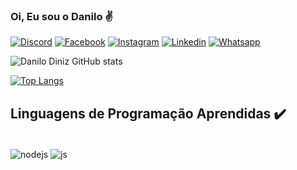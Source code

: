 ### Oi, Eu sou o Danilo ✌️

[![Discord](https://img.shields.io/badge/Discord-7289DA?style=for-the-badge&logo=discord&logoColor=white)](https://discord.gg/ghaa7sEu)
[![Facebook](https://img.shields.io/badge/Facebook-1877F2?style=for-the-badge&logo=facebook&logoColor=white)](https://www.facebook.com/danilo.diniz.319452)
[![Instagram](https://img.shields.io/badge/Instagram-E4405F?style=for-the-badge&logo=instagram&logoColor=white)](https://www.instagram.com/dan_dinizs/)
[![Linkedin](https://img.shields.io/badge/LinkedIn-0077B5?style=for-the-badge&logo=linkedin&logoColor=white)](https://www.linkedin.com/in/danilo-diniz-dos-santos-7034b8136/)
[![Whatsapp](https://img.shields.io/badge/WhatsApp-25D366?style=for-the-badge&logo=whatsapp&logoColor=white)](https://api.whatsapp.com/send?phone=5521979157512)

![Danilo Diniz GitHub stats](https://github-readme-stats.vercel.app/api?username=Niloxp753&show_icons=true&theme=gotham)

[![Top Langs](https://github-readme-stats.vercel.app/api/top-langs/?username=Niloxp753&layout=compact)](https://github.com/anuraghazra/github-readme-stats)

## Linguagens de Programação Aprendidas ✔️

<div style="display: inline_block"><br/>
  <img align="center" alt="nodejs" src="https://img.shields.io/badge/Node.js-43853D?style=for-the-badge&logo=node.js&logoColor=white" />
  <img align="center" alt="js" src="https://img.shields.io/badge/JavaScript-323330?style=for-the-badge&logo=javascript&logoColor=F7DF1E" />
</div><br/>


